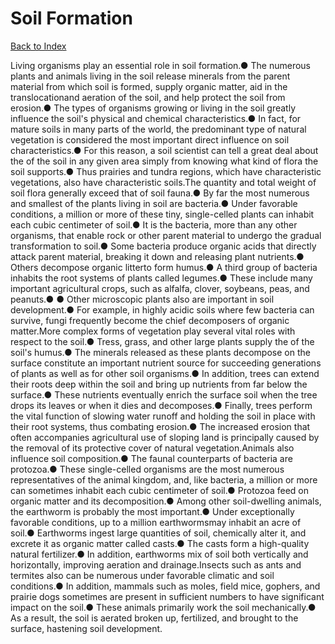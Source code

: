# Soil Formation
[Back to Index](https://github.com/windows10010/tpoExtractor/blob/master/README.md)

Living organisms play an essential role in soil formation.● The numerous plants and animals living in the soil release minerals from the parent material from which soil is formed, supply organic matter, aid in the translocationand aeration of the soil, and help protect the soil from erosion.● The types of organisms growing or living in the soil greatly influence the soil's physical and chemical characteristics.● In fact, for mature soils in many parts of the world, the predominant type of natural vegetation is considered the most important direct influence on soil characteristics.● For this reason, a soil scientist can tell a great deal about the of the soil in any given area simply from knowing what kind of flora the soil supports.● Thus prairies and tundra regions, which have characteristic vegetations, also have characteristic soils.The quantity and total weight of soil flora generally exceed that of soil fauna.● By far the most numerous and smallest of the plants living in soil are bacteria.● Under favorable conditions, a million or more of these tiny, single-celled plants can inhabit each cubic centimeter of soil.● It is the bacteria, more than any other organisms, that enable rock or other parent material to undergo the gradual transformation to soil.● Some bacteria produce organic acids that directly attack parent material, breaking it down and releasing plant nutrients.● Others decompose organic litterto form humus.● A third group of bacteria inhabits the root systems of plants called legumes.● These include many important agricultural crops, such as alfalfa, clover, soybeans, peas, and peanuts.● ● Other microscopic plants also are important in soil development.● For example, in highly acidic soils where few bacteria can survive, fungi frequently become the chief decomposers of organic matter.More complex forms of vegetation play several vital roles with respect to the soil.● Tress, grass, and other large plants supply the of the soil's humus.● The minerals released as these plants decompose on the surface constitute an important nutrient source for succeeding generations of plants as well as for other soil organisms.● In addition, trees can extend their roots deep within the soil and bring up nutrients from far below the surface.● These nutrients eventually enrich the surface soil when the tree drops its leaves or when it dies and decomposes.● Finally, trees perform the vital function of slowing water runoff and holding the soil in place with their root systems, thus combating erosion.● The increased erosion that often accompanies agricultural use of sloping land is principally caused by the removal of its protective cover of natural vegetation.Animals also influence soil composition.● The faunal counterparts of bacteria are protozoa.● These single-celled organisms are the most numerous representatives of the animal kingdom, and, like bacteria, a million or more can sometimes inhabit each cubic centimeter of soil.● Protozoa feed on organic matter and its decomposition.● Among other soil-dwelling animals, the earthworm is probably the most important.● Under exceptionally favorable conditions, up to a million earthwormsmay inhabit an acre of soil.● Earthworms ingest large quantities of soil, chemically alter it, and excrete it as organic matter called casts.● The casts form a high-quality natural fertilizer.● In addition, earthworms mix of soil both vertically and horizontally, improving aeration and drainage.Insects such as ants and termites also can be numerous under favorable climatic and soil conditions.● In addition, mammals such as moles, field mice, gophers, and prairie dogs sometimes are present in sufficient numbers to have significant impact on the soil.● These animals primarily work the soil mechanically.● As a result, the soil is aerated broken up, fertilized, and brought to the surface, hastening soil development.
